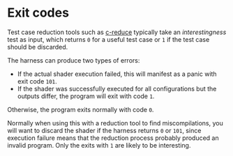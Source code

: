 # Exit codes

Test case reduction tools such as [c-reduce](https://embed.cs.utah.edu/creduce/) typically take an _interestingness_ test as input, which returns `0` for a useful test case or `1` if the test case should be discarded.

The harness can produce two types of errors:

- If the actual shader execution failed, this will manifest as a panic with exit code `101`.
- If the shader was successfully executed for all configurations but the outputs differ, the program will exit with code `1`.

Otherwise, the program exits normally with code `0`.

Normally when using this with a reduction tool to find miscompilations, you will want to discard the shader if the harness returns `0` or `101`, since execution failure means that the reduction process probably produced an invalid program. Only the exits with `1` are likely to be interesting.
